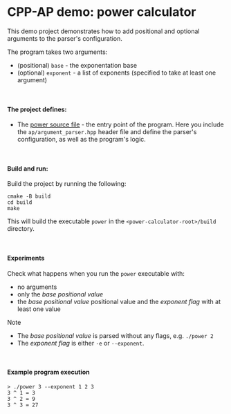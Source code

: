 # CPP-AP demo: power calculator

<!-- TODO -->

This demo project demonstrates how to add positional and optional arguments to the parser's configuration.

The program takes two arguments:
* (positional) `base` - the exponentation base
* (optional) `exponent` - a list of exponents (specified to take at least one argument)

<br />

#### The project defines:

* The [power source file](power.cpp) - the entry point of the program. Here you include the `ap/argument_parser.hpp` header file and define the parser's configuration, as well as the program's logic.

<br />

#### Build and run:

Build the project by running the following:

```shell
cmake -B build
cd build
make
```

This will build the executable `power` in the `<power-calculator-root>/build` directory.

<br />

#### Experiments

Check what happens when you run the `power` executable with:
* no arguments
* only the *base positional value*
* the *base positional value* positional value and the *exponent flag* with at least one value

> [!NOTE]
> * The *base positional value* is parsed without any flags, e.g. `./power 2`
> * The *exponent flag* is either `-e` or `--exponent`.

<br />

#### Example program execution

```shell
> ./power 3 --exponent 1 2 3
3 ^ 1 = 3
3 ^ 2 = 9
3 ^ 3 = 27
```
